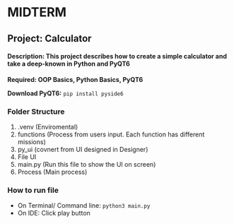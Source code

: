 # MIDTERM 
## Project: Calculator 
#### Description: This project describes how to create a simple calculator and take a deep-known in Python and PyQT6 
**Required: OOP Basics, Python Basics, PyQT6**

**Download PyQT6:** `pip install pyside6` 
### Folder Structure
1. .venv (Enviromental)
2. functions (Process from users input. Each function has different missions)
3. py_ui (covnert from UI designed in Designer)
4. File UI 
5. main.py (Run this file to show the UI on screen)
6. Process (Main process)
### How to run file
- On Terminal/ Command line: `python3 main.py`
- On IDE: Click play button 

